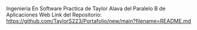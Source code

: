Ingenieria En Software
Practica de Taylor Alava del Paralelo B de Aplicaciones Web
Link del Repositorio: https://github.com/TaylorS223/Portafolio/new/main?filename=README.md
